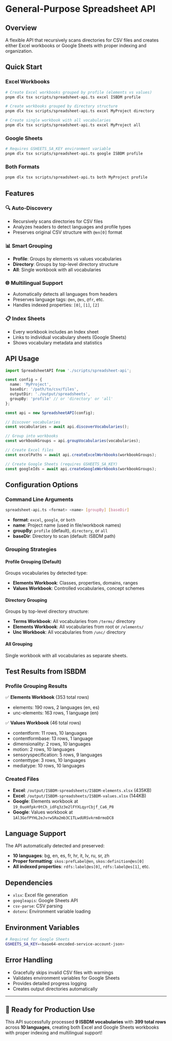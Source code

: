# General-Purpose Spreadsheet API

## Overview
A flexible API that recursively scans directories for CSV files and creates either Excel workbooks or Google Sheets with proper indexing and organization.

## Quick Start

### Excel Workbooks
```bash
# Create Excel workbooks grouped by profile (elements vs values)
pnpm dlx tsx scripts/spreadsheet-api.ts excel ISBDM profile

# Create workbooks grouped by directory structure  
pnpm dlx tsx scripts/spreadsheet-api.ts excel MyProject directory

# Create single workbook with all vocabularies
pnpm dlx tsx scripts/spreadsheet-api.ts excel MyProject all
```

### Google Sheets
```bash
# Requires GSHEETS_SA_KEY environment variable
pnpm dlx tsx scripts/spreadsheet-api.ts google ISBDM profile
```

### Both Formats
```bash
pnpm dlx tsx scripts/spreadsheet-api.ts both MyProject profile
```

## Features

### 🔍 **Auto-Discovery**
- Recursively scans directories for CSV files
- Analyzes headers to detect languages and profile types
- Preserves original CSV structure with `@en[0]` format

### 📊 **Smart Grouping**
- **Profile**: Groups by elements vs values vocabularies
- **Directory**: Groups by top-level directory structure
- **All**: Single workbook with all vocabularies

### 🌐 **Multilingual Support**
- Automatically detects all languages from headers
- Preserves language tags: `@en`, `@es`, `@fr`, etc.
- Handles indexed properties: `[0]`, `[1]`, `[2]`

### 📋 **Index Sheets**
- Every workbook includes an Index sheet
- Links to individual vocabulary sheets (Google Sheets)
- Shows vocabulary metadata and statistics

## API Usage

```typescript
import SpreadsheetAPI from './scripts/spreadsheet-api';

const config = {
  name: 'MyProject',
  baseDir: '/path/to/csv/files',
  outputDir: './output/spreadsheets',
  groupBy: 'profile' // or 'directory' or 'all'
};

const api = new SpreadsheetAPI(config);

// Discover vocabularies
const vocabularies = await api.discoverVocabularies();

// Group into workbooks
const workbookGroups = api.groupVocabularies(vocabularies);

// Create Excel files
const excelPaths = await api.createExcelWorkbooks(workbookGroups);

// Create Google Sheets (requires GSHEETS_SA_KEY)
const googleIds = await api.createGoogleWorkbooks(workbookGroups);
```

## Configuration Options

### Command Line Arguments
```bash
spreadsheet-api.ts <format> <name> [groupBy] [baseDir]
```

- **format**: `excel`, `google`, or `both`
- **name**: Project name (used in file/workbook names)
- **groupBy**: `profile` (default), `directory`, or `all`
- **baseDir**: Directory to scan (default: ISBDM path)

### Grouping Strategies

#### Profile Grouping (Default)
Groups vocabularies by detected type:
- **Elements Workbook**: Classes, properties, domains, ranges
- **Values Workbook**: Controlled vocabularies, concept schemes

#### Directory Grouping
Groups by top-level directory structure:
- **Terms Workbook**: All vocabularies from `/terms/` directory
- **Elements Workbook**: All vocabularies from root or `/elements/`
- **Unc Workbook**: All vocabularies from `/unc/` directory

#### All Grouping
Single workbook with all vocabularies as separate sheets.

## Test Results from ISBDM

### Profile Grouping Results
✅ **Elements Workbook** (353 total rows)
- elements: 190 rows, 2 languages (en, es)
- unc-elements: 163 rows, 1 language (en)

✅ **Values Workbook** (46 total rows)
- contentform: 11 rows, 10 languages
- contentformbase: 13 rows, 1 language
- dimensionality: 2 rows, 10 languages
- motion: 2 rows, 10 languages
- sensoryspecification: 5 rows, 9 languages
- contenttype: 3 rows, 10 languages
- mediatype: 10 rows, 10 languages

### Created Files
- **Excel**: `/output/ISBDM-spreadsheets/ISBDM-elements.xlsx` (435KB)
- **Excel**: `/output/ISBDM-spreadsheets/ISBDM-values.xlsx` (144KB)
- **Google**: Elements workbook at `19_0uoHfpkr0tCh_idFq3z3e2lFYXLqyrCbjf_Ca6_P8`
- **Google**: Values workbook at `1Al3GofPYHL2eJvrwSRa2mb3C1TLwdURSvkrm8rmoDC8`

## Language Support
The API automatically detected and preserved:
- **10 languages**: bg, en, es, fr, hr, it, lv, ru, sr, zh
- **Proper formatting**: `skos:prefLabel@en`, `skos:definition@es[0]`
- **All indexed properties**: `rdfs:label@es[0]`, `rdfs:label@es[1]`, etc.

## Dependencies
- `xlsx`: Excel file generation
- `googleapis`: Google Sheets API
- `csv-parse`: CSV parsing
- `dotenv`: Environment variable loading

## Environment Variables
```bash
# Required for Google Sheets
GSHEETS_SA_KEY=<base64-encoded-service-account-json>
```

## Error Handling
- Gracefully skips invalid CSV files with warnings
- Validates environment variables for Google Sheets
- Provides detailed progress logging
- Creates output directories automatically

---

## 🎯 **Ready for Production Use**

This API successfully processed **9 ISBDM vocabularies** with **399 total rows** across **10 languages**, creating both Excel and Google Sheets workbooks with proper indexing and multilingual support!